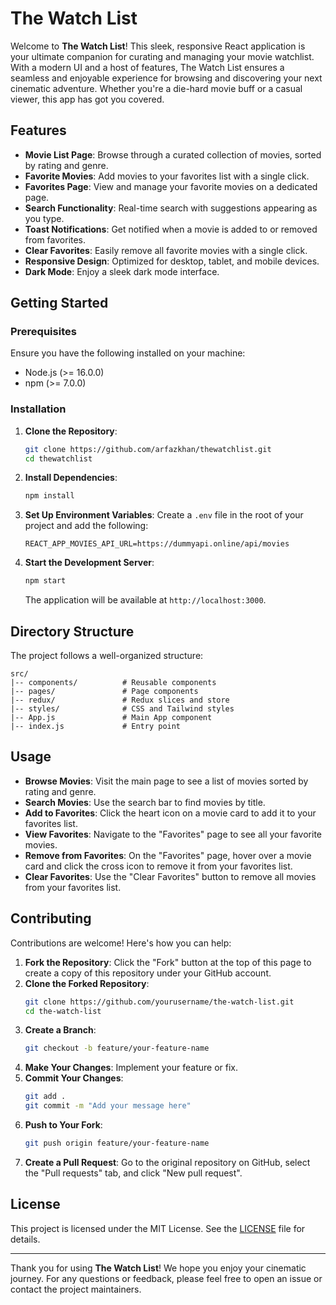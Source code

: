 # The Watch List

Welcome to **The Watch List**! This sleek, responsive React application is your ultimate companion for curating and managing your movie watchlist. With a modern UI and a host of features, The Watch List ensures a seamless and enjoyable experience for browsing and discovering your next cinematic adventure. Whether you're a die-hard movie buff or a casual viewer, this app has got you covered.

## Features

- **Movie List Page**: Browse through a curated collection of movies, sorted by rating and genre.
- **Favorite Movies**: Add movies to your favorites list with a single click.
- **Favorites Page**: View and manage your favorite movies on a dedicated page.
- **Search Functionality**: Real-time search with suggestions appearing as you type.
- **Toast Notifications**: Get notified when a movie is added to or removed from favorites.
- **Clear Favorites**: Easily remove all favorite movies with a single click.
- **Responsive Design**: Optimized for desktop, tablet, and mobile devices.
- **Dark Mode**: Enjoy a sleek dark mode interface.

## Getting Started

### Prerequisites

Ensure you have the following installed on your machine:

- Node.js (>= 16.0.0)
- npm (>= 7.0.0)

### Installation

1. **Clone the Repository**:
   ```bash
   git clone https://github.com/arfazkhan/thewatchlist.git
   cd thewatchlist
   ```

2. **Install Dependencies**:
   ```bash
   npm install
   ```

3. **Set Up Environment Variables**:
   Create a `.env` file in the root of your project and add the following:
   ```env
   REACT_APP_MOVIES_API_URL=https://dummyapi.online/api/movies
   ```

4. **Start the Development Server**:
   ```bash
   npm start
   ```

   The application will be available at `http://localhost:3000`.

## Directory Structure

The project follows a well-organized structure:

```
src/
|-- components/          # Reusable components
|-- pages/               # Page components
|-- redux/               # Redux slices and store
|-- styles/              # CSS and Tailwind styles
|-- App.js               # Main App component
|-- index.js             # Entry point
```

## Usage

- **Browse Movies**: Visit the main page to see a list of movies sorted by rating and genre.
- **Search Movies**: Use the search bar to find movies by title.
- **Add to Favorites**: Click the heart icon on a movie card to add it to your favorites list.
- **View Favorites**: Navigate to the "Favorites" page to see all your favorite movies.
- **Remove from Favorites**: On the "Favorites" page, hover over a movie card and click the cross icon to remove it from your favorites list.
- **Clear Favorites**: Use the "Clear Favorites" button to remove all movies from your favorites list.

## Contributing

Contributions are welcome! Here's how you can help:

1. **Fork the Repository**: Click the "Fork" button at the top of this page to create a copy of this repository under your GitHub account.
2. **Clone the Forked Repository**:
   ```bash
   git clone https://github.com/yourusername/the-watch-list.git
   cd the-watch-list
   ```
3. **Create a Branch**:
   ```bash
   git checkout -b feature/your-feature-name
   ```
4. **Make Your Changes**: Implement your feature or fix.
5. **Commit Your Changes**:
   ```bash
   git add .
   git commit -m "Add your message here"
   ```
6. **Push to Your Fork**:
   ```bash
   git push origin feature/your-feature-name
   ```
7. **Create a Pull Request**: Go to the original repository on GitHub, select the "Pull requests" tab, and click "New pull request".

## License

This project is licensed under the MIT License. See the [LICENSE](LICENSE) file for details.

---

Thank you for using **The Watch List**! We hope you enjoy your cinematic journey. For any questions or feedback, please feel free to open an issue or contact the project maintainers.


